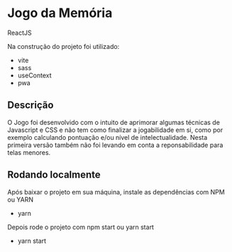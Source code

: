 <h1>Jogo da Memória</h1>
ReactJS


Na construção do projeto foi utilizado:
* vite
* sass
* useContext
* pwa

## Descrição
O Jogo foi desenvolvido com o intuito de aprimorar algumas técnicas de Javascript e CSS e não tem como finalizar a jogabilidade em si, como por exemplo calculando pontuação e/ou nível de intelectualidade. Nesta primeira versão também não foi levando em conta a reponsabilidade para telas menores.

## Rodando localmente
Após baixar o projeto em sua máquina, instale as dependências com NPM ou YARN
* yarn

Depois rode o projeto com npm start ou yarn start
* yarn start
